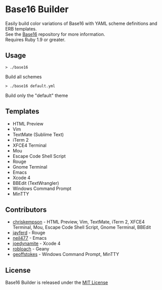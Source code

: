 # Base16 Builder
Easily build color variations of Base16 with YAML scheme definitions and ERB templates.  
See the [Base16](https://github.com/chriskempson/base16) repository for more information.  
Requires Ruby 1.9 or greater.

## Usage
    > ./base16
Build all schemes

    > ./base16 default.yml
Build only the "default" theme

## Templates
* HTML Preview
* Vim
* TextMate (Sublime Text)
* iTerm 2
* XFCE4 Terminal 
* Mou
* Escape Code Shell Script
* Rouge
* Gnome Terminal
* Emacs
* Xcode 4
* BBEdit (TextWrangler)
* Windows Command Prompt
* MinTTY 

## Contributors
* [chriskempson](https://github.com/chriskempson) - HTML Preview, Vim, TextMate, iTerm 2, XFCE4 Terminal, Mou, Escape Code Shell Script, Gnome Terminal, BBEdit
* [jayferd](https://github.com/jayferd) - Rouge
* [neil477](https://github.com/neil477) - Emacs
* [joedynamite](https://github.com/joedynamite) - Xcode 4
* [robloach](https://github.com/robloach) - Geany
* [geoffstokes](https://github.com/geoffstokes) - Windows Command Prompt, MinTTY

## License
Base16 Builder is released under the [MIT License](https://github.com/chriskempson/base16-builder/blob/master/LICENSE.md)
